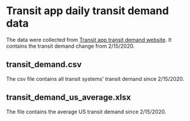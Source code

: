 # Transit app daily transit demand data

The data were collected from [Transit app transit demand website](https://transitapp.com/coronavirus). It contains the transit demand change from 2/15/2020.

## transit_demand.csv
The csv file contains all transit systems' transit demand since 2/15/2020.

## transit_demand_us_average.xlsx
The file contains the average US transit demand since 2/15/2020.